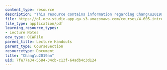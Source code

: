 ```yaml
---
content_type: resource
description: "This resource contains information regarding Chang\u2019an."
file: https://ol-ocw-studio-app-qa.s3.amazonaws.com/courses/4-605-introduction-to-the-history-and-theory-of-architecture-spring-2012/7fe77a34558434cbc13f64adb4c3d124_MIT4_605S12_lec12.pdf
file_type: application/pdf
learning_resource_types:
- Lecture Notes
ocw_type: OCWFile
parent_title: Lecture Handouts
parent_type: CourseSection
resourcetype: Document
title: "Chang\u2019an"
uid: 7fe77a34-5584-34cb-c13f-64adb4c3d124
---
```


